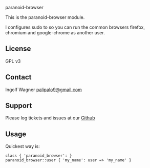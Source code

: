 paranoid-browser

This is the paranoid-browser module.

I configures sudo to so you can run the common browsers firefox, chromium and google-chrome as another user.

License
-------
GPL v3


Contact
-------
Ingolf Wagner <palipalo9@gmail.com>


Support
-------

Please log tickets and issues at our [Github](http://github.com/myDistro/paranoid_browser/issues)


Usage
-----

Quickest way is:
    
    class { 'paranoid_browser': }
    paranoid_browser::user { 'my_name': user => 'my_name' }



